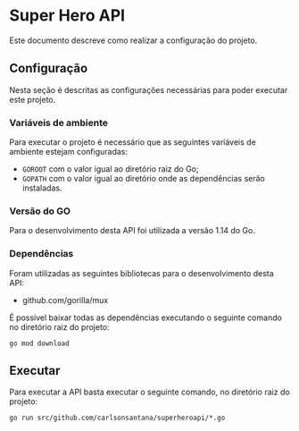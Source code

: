 # Super Hero API

Este documento descreve como realizar a configuração do projeto.

## Configuração

Nesta seção é descritas as configurações necessárias para poder executar este projeto.

### Variáveis de ambiente

Para executar o projeto é necessário que as seguintes variáveis de ambiente estejam configuradas:

- `GOROOT` com o valor igual ao diretório raiz do Go;
- `GOPATH` com o valor igual ao diretório onde as dependências serão instaladas.

### Versão do GO

Para o desenvolvimento desta API foi utilizada a versão 1.14 do Go.

### Dependências

Foram utilizadas as seguintes bibliotecas para o desenvolvimento desta API:
- github.com/gorilla/mux

É possível baixar todas as dependências executando o seguinte comando no diretório raiz do projeto:

```shell
go mod download
```

## Executar

Para executar a API basta executar o seguinte comando, no diretório raiz do projeto:

```shell
go run src/github.com/carlsonsantana/superheroapi/*.go
```
